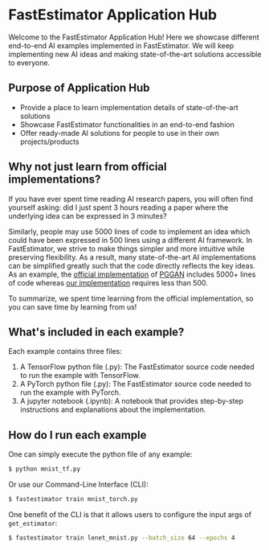 # FastEstimator Application Hub

Welcome to the FastEstimator Application Hub! Here we showcase different end-to-end AI examples implemented in FastEstimator. We will keep implementing new AI ideas and making state-of-the-art solutions accessible to everyone.

## Purpose of Application Hub

* Provide a place to learn implementation details of state-of-the-art solutions
* Showcase FastEstimator functionalities in an end-to-end fashion
* Offer ready-made AI solutions for people to use in their own projects/products

## Why not just learn from official implementations?

If you have ever spent time reading AI research papers, you will often find yourself asking: did I just spent 3 hours reading a paper where the underlying idea can be expressed in 3 minutes?

Similarly, people may use 5000 lines of code to implement an idea which could have been expressed in 500 lines using a different AI framework. In FastEstimator, we strive to make things simpler and more intuitive while preserving flexibility. As a result, many state-of-the-art AI implementations can be simplified greatly such that the code directly reflects the key ideas. As an example, the [official implementation](https://github.com/tkarras/progressive_growing_of_gans) of [PGGAN](https://arxiv.org/abs/1710.10196) includes 5000+ lines of code whereas [our implementation](https://github.com/fastestimator/fastestimator/blob/master/apphub/image_generation/pggan/pggan_tf.py) requires less than 500.

To summarize, we spent time learning from the official implementation, so you can save time by learning from us!

## What's included in each example?

Each example contains three files:

1. A TensorFlow python file (.py): The FastEstimator source code needed to run the example with TensorFlow.
2. A PyTorch python file (.py): The FastEstimator source code needed to run the example with PyTorch.
3. A jupyter notebook (.ipynb): A notebook that provides step-by-step instructions and explanations about the implementation.

## How do I run each example

One can simply execute the python file of any example:
``` bash
$ python mnist_tf.py
```

Or use our Command-Line Interface (CLI):

``` bash
$ fastestimator train mnist_torch.py
```

One benefit of the CLI is that it allows users to configure the input args of `get_estimator`:

``` bash
$ fastestimator train lenet_mnist.py --batch_size 64 --epochs 4
```


